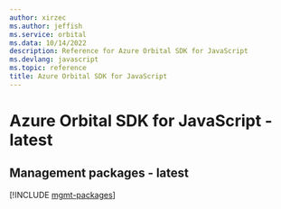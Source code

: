 ```yaml
---
author: xirzec
ms.author: jeffish
ms.service: orbital
ms.data: 10/14/2022
description: Reference for Azure Orbital SDK for JavaScript
ms.devlang: javascript
ms.topic: reference
title: Azure Orbital SDK for JavaScript
---
```

# Azure Orbital SDK for JavaScript - latest

## Management packages - latest
[!INCLUDE [mgmt-packages](orbital-mgmt-index.md)]